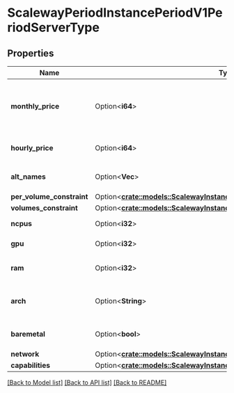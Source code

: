 # ScalewayPeriodInstancePeriodV1PeriodServerType

## Properties

Name | Type | Description | Notes
------------ | ------------- | ------------- | -------------
**monthly_price** | Option<**i64**> | Estimated monthly price, for a 30 days month, in Euro | [optional]
**hourly_price** | Option<**i64**> | Hourly price in Euro | [optional]
**alt_names** | Option<**Vec<String>**> | Alternative instance name if any | [optional]
**per_volume_constraint** | Option<[**crate::models::ScalewayInstanceV1ServerTypePerVolumeConstraint**](scaleway_instance_v1_ServerType_per_volume_constraint.md)> |  | [optional]
**volumes_constraint** | Option<[**crate::models::ScalewayInstanceV1ServerTypeVolumesConstraint**](scaleway_instance_v1_ServerType_volumes_constraint.md)> |  | [optional]
**ncpus** | Option<**i32**> | Number of CPU | [optional]
**gpu** | Option<**i32**> | Number of GPU | [optional]
**ram** | Option<**i32**> | Available RAM in bytes | [optional]
**arch** | Option<**String**> | CPU architecture | [optional][default to X8664]
**baremetal** | Option<**bool**> | True if it is a baremetal instance | [optional]
**network** | Option<[**crate::models::ScalewayInstanceV1ServerTypeNetwork**](scaleway_instance_v1_ServerType_network.md)> |  | [optional]
**capabilities** | Option<[**crate::models::ScalewayInstanceV1ServerTypeCapabilities**](scaleway_instance_v1_ServerType_capabilities.md)> |  | [optional]

[[Back to Model list]](../README.md#documentation-for-models) [[Back to API list]](../README.md#documentation-for-api-endpoints) [[Back to README]](../README.md)


